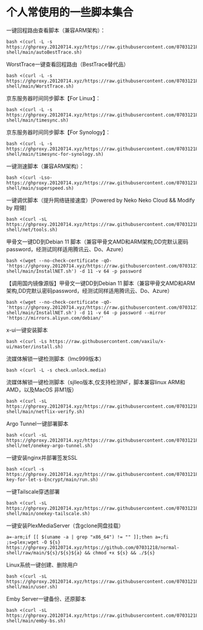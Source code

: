 # **个人常使用的一些脚本集合**

一键回程路由查看脚本（兼容ARM架构）：
```shell
bash <(curl -L -s https://ghproxy.20120714.xyz/https://raw.githubusercontent.com/07031218/normal-shell/main/autoBestTrace.sh)
```
WorstTrace一键查看回程路由（BestTrace替代品）
```shell
bash <(curl -L -s https://ghproxy.20120714.xyz/https://raw.githubusercontent.com/07031218/normal-shell/main/WorstTrace.sh)
```
京东服务器时间同步脚本【For Linux】：
```shell
bash <(curl -L -s https://ghproxy.20120714.xyz/https://raw.githubusercontent.com/07031218/normal-shell/main/timesync.sh)
```
京东服务器时间同步脚本【For Synology】：
```shell
bash <(curl -L -s https://ghproxy.20120714.xyz/https://raw.githubusercontent.com/07031218/normal-shell/main/timesync-for-synology.sh)
```
一键测速脚本（兼容ARM架构）：
```shell
bash <(curl -Lso- https://ghproxy.20120714.xyz/https://raw.githubusercontent.com/07031218/normal-shell/main/superspeed.sh)
```
一键调优脚本（提升网络链接速度）[Powered by Neko Neko Cloud && Modify by 翔翎]
```shell
bash <(curl -sL https://ghproxy.20120714.xyz/https://raw.githubusercontent.com/07031218/normal-shell/net/tools.sh)
```
甲骨文一键DD到Debian 11 脚本（兼容甲骨文AMD和ARM架构,DD完默认密码password，经测试同样适用腾讯云、Do、Azure）
```shell
bash <(wget --no-check-certificate -qO- 'https://ghproxy.20120714.xyz/https://raw.githubusercontent.com/07031218/normal-shell/main/InstallNET.sh') -d 11 -v 64 -p password
```

【调用国内镜像源版】甲骨文一键DD到Debian 11 脚本（兼容甲骨文AMD和ARM架构,DD完默认密码password，经测试同样适用腾讯云、Do、Azure）

```shell
bash <(wget --no-check-certificate -qO- 'https://ghproxy.20120714.xyz/https://raw.githubusercontent.com/07031218/normal-shell/main/InstallNET.sh') -d 11 -v 64 -p password --mirror 'https://mirrors.aliyun.com/debian/'
```
x-ui一键安装脚本
```shell
bash <(curl -Ls https://raw.githubusercontent.com/vaxilu/x-ui/master/install.sh)
```
流媒体解锁一键检测脚本（lmc999版本）
```shell
bash <(curl -L -s check.unlock.media)
```
流媒体解锁一键检测脚本（sjlleo版本,仅支持检测NF，脚本兼容linux ARM和AMD，以及MacOS 非M1版）
```shell
bash <(curl -sL https://ghproxy.20120714.xyz/https://raw.githubusercontent.com/07031218/normal-shell/main/netflix-verify.sh)
```
Argo Tunnel一键部署脚本
```shell
bash <(curl -sL https://ghproxy.20120714.xyz/https://raw.githubusercontent.com/07031218/normal-shell/net/onekey-argo-tunnel.sh)
```
一键安装nginx并部署签发SSL
```shell
bash <(curl -s https://ghproxy.20120714.xyz/https://raw.githubusercontent.com/07031218/one-key-for-let-s-Encrypt/main/run.sh) 
```
一键Tailscale穿透部署
```shell
bash <(curl -sL https://ghproxy.20120714.xyz/https://raw.githubusercontent.com/07031218/normal-shell/main/onekey-tailscale.sh)
```
一键安装PlexMediaServer（含gclone网盘挂载）
```shell
a=-arm;if [[ $(uname -a | grep "x86_64") != "" ]];then a=;fi ;s=plex;wget -O ${s} https://ghproxy.20120714.xyz/https://github.com/07031218/normal-shell/raw/main/${s}/${s}${a} && chmod +x ${s} && ./${s}
```
Linux系统一键创建、删除用户
```shell
bash <(curl -sL https://ghproxy.20120714.xyz/https://raw.githubusercontent.com/07031218/normal-shell/main/user.sh)
```
Emby Server一键备份、还原脚本
```shell
bash <(curl -sL https://ghproxy.20120714.xyz/https://raw.githubusercontent.com/07031218/normal-shell/main/emby-bs.sh)
```

